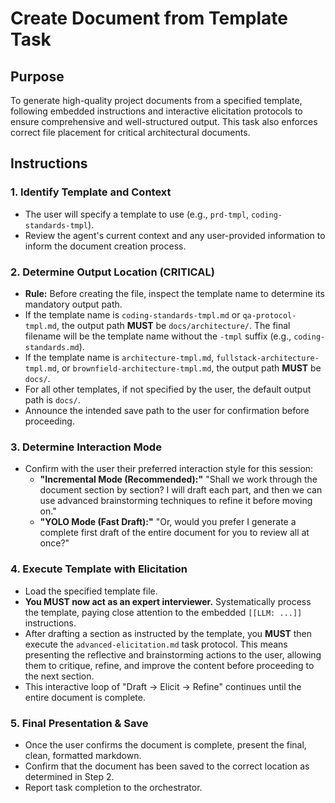 # Create Document from Template Task

## Purpose
To generate high-quality project documents from a specified template, following embedded instructions and interactive elicitation protocols to ensure comprehensive and well-structured output. This task also enforces correct file placement for critical architectural documents.

## Instructions

### 1. Identify Template and Context
- The user will specify a template to use (e.g., `prd-tmpl`, `coding-standards-tmpl`).
- Review the agent's current context and any user-provided information to inform the document creation process.

### 2. **Determine Output Location (CRITICAL)**
- **Rule:** Before creating the file, inspect the template name to determine its mandatory output path.
- If the template name is `coding-standards-tmpl.md` or `qa-protocol-tmpl.md`, the output path **MUST** be `docs/architecture/`. The final filename will be the template name without the `-tmpl` suffix (e.g., `coding-standards.md`).
- If the template name is `architecture-tmpl.md`, `fullstack-architecture-tmpl.md`, or `brownfield-architecture-tmpl.md`, the output path **MUST** be `docs/`.
- For all other templates, if not specified by the user, the default output path is `docs/`.
- Announce the intended save path to the user for confirmation before proceeding.

### 3. Determine Interaction Mode
- Confirm with the user their preferred interaction style for this session:
  - **"Incremental Mode (Recommended):"** "Shall we work through the document section by section? I will draft each part, and then we can use advanced brainstorming techniques to refine it before moving on."
  - **"YOLO Mode (Fast Draft):"** "Or, would you prefer I generate a complete first draft of the entire document for you to review all at once?"

### 4. Execute Template with Elicitation
- Load the specified template file.
- **You MUST now act as an expert interviewer.** Systematically process the template, paying close attention to the embedded `[[LLM: ...]]` instructions.
- After drafting a section as instructed by the template, you **MUST** then execute the `advanced-elicitation.md` task protocol. This means presenting the reflective and brainstorming actions to the user, allowing them to critique, refine, and improve the content before proceeding to the next section.
- This interactive loop of "Draft -> Elicit -> Refine" continues until the entire document is complete.

### 5. Final Presentation & Save
- Once the user confirms the document is complete, present the final, clean, formatted markdown.
- Confirm that the document has been saved to the correct location as determined in Step 2.
- Report task completion to the orchestrator.
